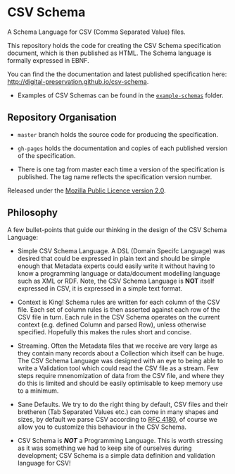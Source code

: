 CSV Schema
==========

A Schema Language for CSV (Comma Separated Value) files.

This repository holds the code for creating the CSV Schema specification document, which
is then published as HTML. The Schema language is formally expressed in EBNF.

You can find the the documentation and latest published specification here:
	http://digital-preservation.github.io/csv-schema.

* Examples of CSV Schemas can be found in the [`example-schemas`](https://github.com/adamretter/csv-schema/tree/master/example-schemas) folder.


Repository Organisation
-----------------------
* `master` branch holds the source code for producing the specification.

* `gh-pages` holds the documentation and copies of each published version of the specification.

* There is one tag from master each time a version of the specification is published. The tag name reflects
the specification version number.

Released under the [Mozilla Public Licence version 2.0](http://www.mozilla.org/MPL/2.0/).


Philosophy
----------
A few bullet-points that guide our thinking in the design of the CSV Schema Language:

* Simple CSV Schema Language.
A DSL (Domain Specifc Language) was desired that could be expressed in plain text and should be simple enough that Metadata experts could easily write it without having to know a programming language or data/document modelling language such as XML or RDF. Note, the CSV Schema Language is **NOT** itself expressed in CSV, it is expressed in a simple text format.

* Context is King!
Schema rules are written for each column of the CSV file. Each set of column rules is then asserted against each row of the CSV file in turn. Each rule in the CSV Schema operates on the current context (e.g. defined Column and parsed Row), unless otherwise specified. Hopefully this makes the rules short and concise.

* Streaming.
Often the Metadata files that we receive are very large as they contain many records about a Collection which itself can be huge. The CSV Schema Language was designed with an eye to being able to write a Validation tool which could read the CSV file as a stream. Few steps require mnenomization of data from the CSV file, and where they do this is limited and should be easily optimisable to keep memory use to a minimum.

* Sane Defaults.
We try to do the right thing by default, CSV files and their bretheren (Tab Separated Values etc.) can come in many shapes and sizes, by default we parse CSV according to [RFC 4180](http://tools.ietf.org/html/rfc4180 "Common Format and MIME Type for Comma-Separated Values (CSV) Files"), of course we allow you to customize this behaviour in the CSV Schema.

* CSV Schema is ***NOT*** a Programming Language.
This is worth stressing as it was something we had to keep site of ourselves during development; CSV Schema is a simple data definition and validation language for CSV!
